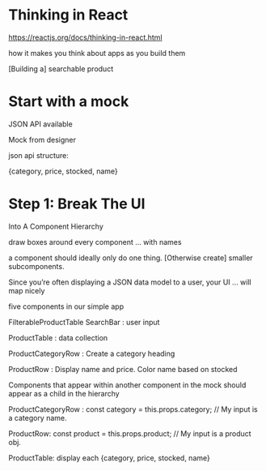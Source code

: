 # Thinking in React
https://reactjs.org/docs/thinking-in-react.html

how it makes you think about apps as you build them

[Building a] searchable product

# Start with a mock

JSON API available

Mock from designer

json api structure: 

{category, price, stocked, name}

# Step 1: Break The UI 
Into A Component Hierarchy

draw boxes around every component ... with names

a component should ideally only do one thing. [Otherwise create] smaller subcomponents.

Since you’re often displaying a JSON data model to a user, your UI ... will map nicely

five components in our simple app

FilterableProductTable 
 SearchBar : user input
 
 ProductTable : data collection
 
  ProductCategoryRow : Create a category heading
  
  ProductRow : Display name and price. Color name based on stocked 
 
Components that appear within another component in the mock should appear as a child in the hierarchy


ProductCategoryRow : const category = this.props.category; // My input is a category name.

ProductRow: const product = this.props.product; // My input is a product obj.

ProductTable: display each {category, price, stocked, name}
